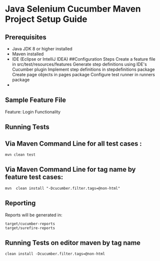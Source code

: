 # Java Selenium Cucumber Maven Project Setup Guide

## Prerequisites

- Java JDK 8 or higher installed
- Maven installed
- IDE (Eclipse or IntelliJ IDEA)
  ##Configuration Steps
  Create a feature file in src/test/resources/features
  Generate step definitions using IDE's Cucumber plugin
  Implement step definitions in stepdefinitions package
  Create page objects in pages package
  Configure test runner in runners package
-

## Sample Feature File

Feature: Login Functionality

## Running Tests

## Via Maven Command Line for all test cases :

    mvn clean test 

## Via Maven Command Line for tag name by feature  test cases:
    mvn  clean install "-Dcucumber.filter.tags=@non-html"


## Reporting
   Reports will be generated in:

    target/cucumber-reports
    target/surefire-reports
## Running Tests on editor maven by tag name
    clean install -Dcucumber.filter.tags=@non-html


